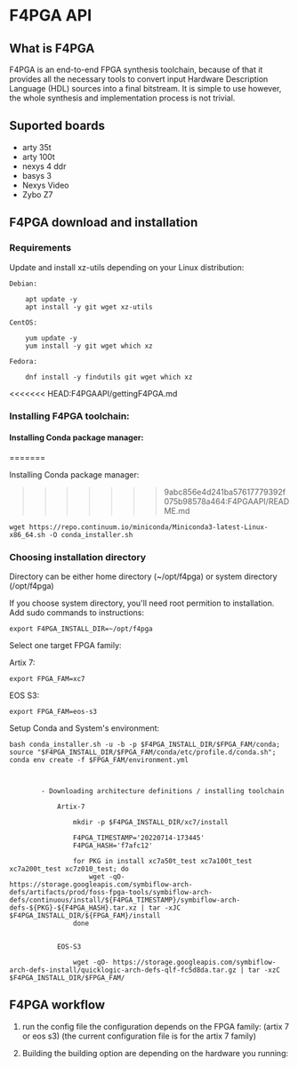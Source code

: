 # F4PGA API

## What is F4PGA
F4PGA is an end-to-end FPGA synthesis toolchain, because of that it provides all the necessary tools to convert input Hardware Description Language (HDL) sources into a final bitstream. It is simple to use however, the whole synthesis and implementation process is not trivial.

## Suported boards

* arty 35t
* arty 100t
* nexys 4 ddr
* basys 3
* Nexys Video
* Zybo Z7

## F4PGA download and installation

### Requirements

Update and install xz-utils depending on your Linux distribution:
			
	Debian:
	
		apt update -y
		apt install -y git wget xz-utils
		
	CentOS:
	
		yum update -y
		yum install -y git wget which xz
		
	Fedora:
	
		dnf install -y findutils git wget which xz
	
	
<<<<<<< HEAD:F4PGAAPI/gettingF4PGA.md
### Installing F4PGA toolchain:
		
#### Installing Conda package manager:
=======

		
 Installing Conda package manager:
>>>>>>> 9abc856e4d241ba57617779392f075b98578a464:F4PGAAPI/README.md
			
	wget https://repo.continuum.io/miniconda/Miniconda3-latest-Linux-x86_64.sh -O conda_installer.sh
			
			
### Choosing installation directory
			
Directory can be either home directory (~/opt/f4pga) or system directory (/opt/f4pga)
				
If you choose system directory, you'll need root permition to installation.
Add sudo commands to instructions:

	export F4PGA_INSTALL_DIR=~/opt/f4pga
					
				
Select one target FPGA family:
				
Artix 7:

	export FPGA_FAM=xc7
	

EOS S3:

	export FPGA_FAM=eos-s3
						
				
Setup Conda and System's environment:

	bash conda_installer.sh -u -b -p $F4PGA_INSTALL_DIR/$FPGA_FAM/conda;
	source "$F4PGA_INSTALL_DIR/$FPGA_FAM/conda/etc/profile.d/conda.sh";
	conda env create -f $FPGA_FAM/environment.yml
			
			
			
			- Downloading architecture definitions / installing toolchain
			
				Artix-7
				
					mkdir -p $F4PGA_INSTALL_DIR/xc7/install

					F4PGA_TIMESTAMP='20220714-173445'
					F4PGA_HASH='f7afc12'

					for PKG in install xc7a50t_test xc7a100t_test xc7a200t_test xc7z010_test; do
						wget -qO- https://storage.googleapis.com/symbiflow-arch-defs/artifacts/prod/foss-fpga-tools/symbiflow-arch-defs/continuous/install/${F4PGA_TIMESTAMP}/symbiflow-arch-defs-${PKG}-${F4PGA_HASH}.tar.xz | tar -xJC $F4PGA_INSTALL_DIR/${FPGA_FAM}/install
					done
					
					
				EOS-S3
				
					wget -qO- https://storage.googleapis.com/symbiflow-arch-defs-install/quicklogic-arch-defs-qlf-fc5d8da.tar.gz | tar -xzC $F4PGA_INSTALL_DIR/$FPGA_FAM/

## F4PGA workflow

1. run the config file
the configuration depends on the FPGA family: (artix 7 or eos s3)
(the current configuration file is for the artix 7 family)

2. Building
 the building option are depending on the hardware you running: 



	
	
	
	
	
